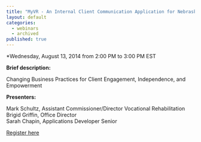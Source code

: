 ```yaml
---
title: "MyVR - An Internal Client Communication Application for Nebraska Vocational Rehabilitation"
layout: default
categories: 
  - webinars
  - archived
published: true
---
```


*Wednesday, August 13, 2014 from 2:00 PM to 3:00 PM EST

**Brief description:**

Changing Business Practices for Client Engagement, Independence, and Empowerment

**Presenters:**

Mark Schultz, Assistant Commissioner/Director Vocational Rehabilitation  
Brigid Griffin, Office Director  
Sarah Chapin, Applications Developer Senior


<a class="btn btn-primary btn-lg" role="button" href="https://events-na6.adobeconnect.com/content/connect/c1/839220836/en/events/event/shared/1149932032/event_registration.html?sco-id=1239952491&_charset_=utf-8">Register here</a>
